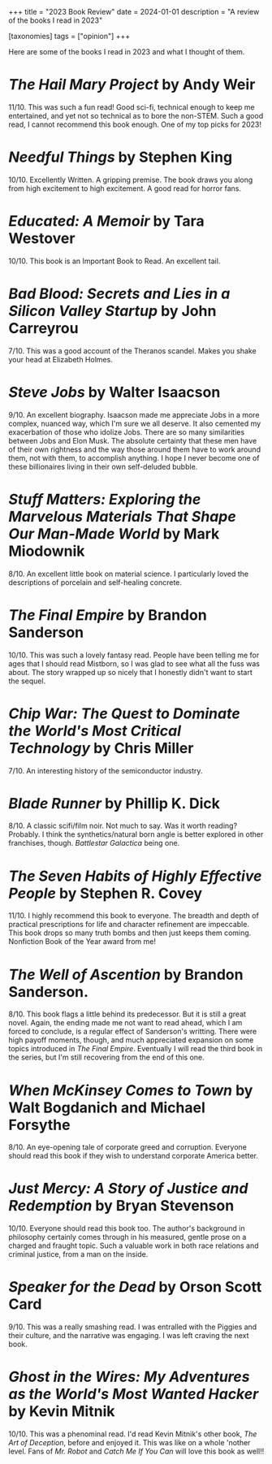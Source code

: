 +++
title = "2023 Book Review"
date = 2024-01-01
description = "A review of the books I read in 2023"

[taxonomies]
tags = ["opinion"]
+++

Here are some of the books I read in 2023 and what I thought of them.

# *The Hail Mary Project* by Andy Weir

11/10. This was such a fun read! Good sci-fi, technical enough to keep me entertained,
and yet not so technical as to bore the non-STEM. Such a good read, I cannot recommend
this book enough. One of my top picks for 2023!


# *Needful Things* by Stephen King

10/10. Excellently Written. A gripping premise. The book draws you along from high
excitement to high excitement. A good read for horror fans.


# *Educated: A Memoir* by Tara Westover

10/10. This book is an Important Book to Read. An excellent tail.


# *Bad Blood: Secrets and Lies in a Silicon Valley Startup* by John Carreyrou

7/10. This was a good account of the Theranos scandel. Makes you shake your head at
Elizabeth Holmes.


# *Steve Jobs* by Walter Isaacson

9/10. An excellent biography. Isaacson made me appreciate Jobs in a more complex, nuanced
way, which I'm sure we all deserve. It also cemented my exacerbation of those who
idolize Jobs. There are so many similarities between Jobs and Elon Musk. The absolute
certainty that these men have of their own rightness and the way those around them
have to work around them, not with them, to accomplish anything. I hope I never
become one of these billionaires living in their own self-deluded bubble.


# *Stuff Matters: Exploring the Marvelous Materials That Shape Our Man-Made World* by Mark Miodownik

8/10. An excellent little book on material science. I particularly loved the descriptions
of porcelain and self-healing concrete.


# *The Final Empire* by Brandon Sanderson
10/10. This was such a lovely fantasy read. People have been telling me for ages that I
should read Mistborn, so I was glad to see what all the fuss was about. The story
wrapped up so nicely that I honestly didn't want to start the sequel.


# *Chip War: The Quest to Dominate the World's Most Critical Technology* by Chris Miller
7/10. An interesting history of the semiconductor industry.


# *Blade Runner* by Phillip K. Dick

8/10. A classic scifi/film noir. Not much to say. Was it worth reading? Probably. I think
the synthetics/natural born angle is better explored in other franchises, though.
*Battlestar Galactica* being one.


# *The Seven Habits of Highly Effective People* by Stephen R. Covey
11/10. I highly recommend this book to everyone. The breadth and depth of practical
prescriptions for life and character refinement are impeccable. This book drops so
many truth bombs and then just keeps them coming. Nonfiction Book of the Year award
from me!


# *The Well of Ascention* by Brandon Sanderson.
8/10. This book flags a little behind its predecessor. But it is still a great novel.
Again, the ending made me not want to read ahead, which I am forced to conclude, is
a regular effect of Sanderson's writting. There were high payoff moments, though,
and much appreciated expansion on some topics introduced in *The Final Empire*.
Eventually I will read the third book in the series, but I'm still recovering from
the end of this one.


# *When McKinsey Comes to Town* by Walt Bogdanich and Michael Forsythe

8/10. An eye-opening tale of corporate greed and corruption. Everyone should read
this book if they wish to understand corporate America better.


# *Just Mercy: A Story of Justice and Redemption* by Bryan Stevenson

10/10. Everyone should read this book too. The author's background in philosophy
certainly comes through in his measured, gentle prose on a charged and fraught topic.
Such a valuable work in both race relations and criminal justice, from a man on the
inside.


# *Speaker for the Dead* by Orson Scott Card

9/10. This was a really smashing read. I was entralled with the Piggies and their culture,
and the narrative was engaging. I was left craving the next book.


# *Ghost in the Wires: My Adventures as the World's Most Wanted Hacker* by Kevin Mitnik
10/10. This was a phenominal read. I'd read Kevin Mitnik's other book, *The Art
of Deception*, before and enjoyed it. This was like on a whole 'nother level. Fans
of *Mr. Robot* and *Catch Me If You Can* will love this book as well!!
